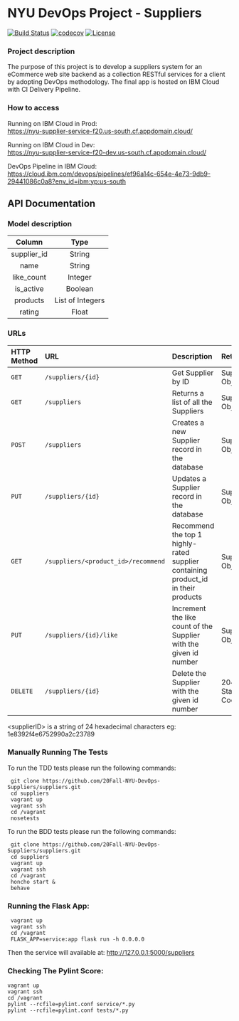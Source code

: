 # NYU DevOps Project - Suppliers
[![Build Status](https://travis-ci.org/20Fall-NYU-DevOps-Suppliers/suppliers.svg?branch=master)](https://travis-ci.org/20Fall-NYU-DevOps-Suppliers/suppliers)
[![codecov](https://codecov.io/gh/20Fall-NYU-DevOps-Suppliers/suppliers/branch/master/graph/badge.svg)](https://codecov.io/gh/20Fall-NYU-DevOps-Suppliers/suppliers)
[![License](https://img.shields.io/badge/License-Apache%202.0-blue.svg)](https://opensource.org/licenses/Apache-2.0)

###  Project description
The purpose of this project is to develop a suppliers system for an eCommerce web site backend as a collection RESTful services for a client by adopting DevOps methodology. The final app is hosted on IBM Cloud with CI Delivery Pipeline.

### How to access
Running on IBM Cloud in Prod:  
https://nyu-supplier-service-f20.us-south.cf.appdomain.cloud/

Running on IBM Cloud in Dev:  
https://nyu-supplier-service-f20-dev.us-south.cf.appdomain.cloud/

DevOps Pipeline in IBM Cloud:   
https://cloud.ibm.com/devops/pipelines/ef96a14c-654e-4e73-9db9-29441086c0a8?env_id=ibm:yp:us-south

## API Documentation

### Model description

|  Column  |  Type  |
| :----------: | :---------: |
| supplier_id | String |
| name | String |
| like_count | Integer |
| is_active | Boolean |
| products | List of Integers |
| rating | Float | 

### URLs
| HTTP Method | URL | Description | Return
| :--- | :--- | :--- | :--- |
| `GET` | `/suppliers/{id}` | Get Supplier by ID | Supplier Object
| `GET` | `/suppliers` | Returns a list of all the Suppliers | Supplier Object
| `POST` | `/suppliers` | Creates a new Supplier record in the database | Supplier Object
| `PUT` | `/suppliers/{id}` | Updates a Supplier record in the database | Supplier Object
| `GET` | `/suppliers/<product_id>/recommend` | Recommend the top 1 highly-rated supplier containing product_id in their products | Supplier Object
| `PUT` | `/suppliers/{id}/like` | Increment the like count of the Supplier with the given id number | Supplier Object
| `DELETE` | `/suppliers/{id}` | Delete the Supplier with the given id number | 204 Status Code 

\<supplierID\> is a string of 24 hexadecimal characters eg: 1e8392f4e6752990a2c23789

### Manually Running The Tests
To run the TDD tests please run the following commands:
```
 git clone https://github.com/20Fall-NYU-DevOps-Suppliers/suppliers.git
 cd suppliers
 vagrant up
 vagrant ssh
 cd /vagrant
 nosetests
```
To run the BDD tests please run the following commands:
```
 git clone https://github.com/20Fall-NYU-DevOps-Suppliers/suppliers.git
 cd suppliers
 vagrant up
 vagrant ssh
 cd /vagrant
 honcho start &
 behave
```

### Running the Flask App:
```
 vagrant up
 vagrant ssh
 cd /vagrant
 FLASK_APP=service:app flask run -h 0.0.0.0
```

Then the service will available at: http://127.0.0.1:5000/suppliers

### Checking The Pylint Score:
```
vagrant up
vagrant ssh
cd /vagrant
pylint --rcfile=pylint.conf service/*.py
pylint --rcfile=pylint.conf tests/*.py

